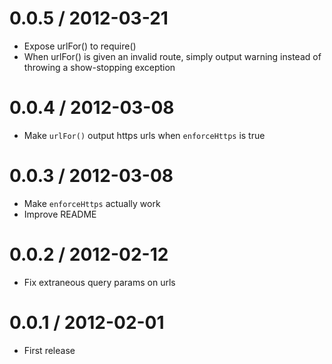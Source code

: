 0.0.5 / 2012-03-21
==================
  * Expose urlFor() to require()
  * When urlFor() is given an invalid route, simply output warning instead of throwing a show-stopping exception

0.0.4 / 2012-03-08
==================

  * Make `urlFor()` output https urls when `enforceHttps` is true

0.0.3 / 2012-03-08
==================

  * Make `enforceHttps` actually work
  * Improve README

0.0.2 / 2012-02-12
==================

  * Fix extraneous query params on urls

0.0.1 / 2012-02-01
==================

  * First release
